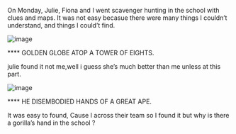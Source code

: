 On Monday, Julie, Fiona and I went scavenger hunting in the school with clues and maps. It was not easy becasue there were many things I couldn’t understand, and things I could’t find.

![image](https://github.com/user-attachments/assets/a75b221b-721f-48ba-9ad7-a4a0f83af464)

**** GOLDEN GLOBE ATOP A TOWER OF EIGHTS.

julie found it not me,well i guess she’s much better than me unless at this part.

![image](https://github.com/user-attachments/assets/e871e3c0-aae8-47d2-805c-b2447fa5a2a1)

**** HE DISEMBODIED HANDS OF A GREAT APE.

It was easy to found, Cause I across their team so I found it but why is there a gorilla’s hand in the school ?